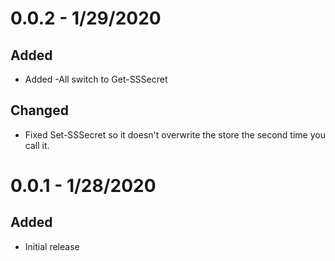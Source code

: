 # 0.0.2 - 1/29/2020

## Added

- Added -All switch to Get-SSSecret

## Changed 

- Fixed Set-SSSecret so it doesn't overwrite the store the second time you call it.

# 0.0.1 - 1/28/2020

## Added 

- Initial release